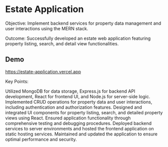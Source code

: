 
# Estate Application



Objective: Implement backend services for property data management and user interactions using the MERN stack.

Outcome: Successfully developed an estate web application featuring property listing, search, and detail view functionalities.

## Demo
https://estate-application.vercel.app

Key Points:

Utilized MongoDB for data storage, Express.js for backend API development, React for frontend UI, and Node.js for server-side logic.
Implemented CRUD operations for property data and user interactions, including authentication and authorization features.
Designed and integrated UI components for property listing, search, and detailed property views using React.
Ensured application functionality through comprehensive testing and debugging procedures.
Deployed backend services to server environments and hosted the frontend application on static hosting services.
Maintained and updated the application to ensure optimal performance and security.








